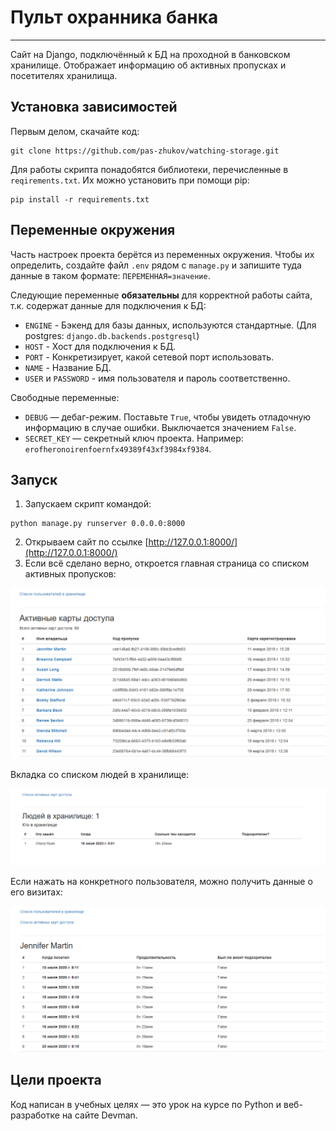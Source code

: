 # Пульт охранника банка

---

Сайт на Django, подключённый к БД на проходной в банковском хранилище. Отображает информацию об активных пропусках и посетителях хранилища.

## Установка зависимостей
Первым делом, скачайте код:
``` 
git clone https://github.com/pas-zhukov/watching-storage.git
```
Для работы скрипта понадобятся библиотеки, перечисленные в `reqirements.txt`.
Их можно установить при помощи pip:
```
pip install -r requirements.txt
```

## Переменные окружения

Часть настроек проекта берётся из переменных окружения. Чтобы их определить, создайте файл `.env` рядом с `manage.py` и запишите туда данные в таком формате: `ПЕРЕМЕННАЯ=значение`.

Следующие переменные **обязательны** для корректной работы сайта, т.к. содержат данные для подключения к БД:
- `ENGINE` - Бэкенд для базы данных, используются стандартные. (Для postgres: `django.db.backends.postgresql`)
- `HOST` - Хост для подключения к БД.
- `PORT` - Конкретизирует, какой сетевой порт использовать.
- `NAME` - Название БД.
- `USER` и `PASSWORD` - имя пользователя и пароль соответственно.

Свободные переменные:
- `DEBUG` — дебаг-режим. Поставьте `True`, чтобы увидеть отладочную информацию в случае ошибки. Выключается значением `False`.
- `SECRET_KEY` — секретный ключ проекта. Например: `erofheronoirenfoernfx49389f43xf3984xf9384`.


## Запуск

1. Запускаем скрипт командой:
```
python manage.py runserver 0.0.0.0:8000
```
2. Открываем сайт по ссылке [http://127.0.0.1:8000/](http://127.0.0.1:8000/)
3. Если всё сделано верно, откроется главная страница со списком активных пропусков:

![img](screenshots/main_page.png)


Вкладка со списком людей в хранилище:

![img](screenshots/users_in_storage.png)


Если нажать на конкретного пользователя, можно получить данные о его визитах:

![img](screenshots/passcard_info.png)


## Цели проекта

Код написан в учебных целях — это урок на курсе по Python и веб-разработке на сайте Devman.